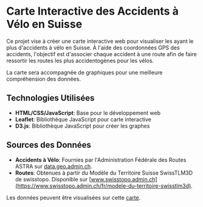# Carte Interactive des Accidents à Vélo en Suisse

Ce projet vise à créer une carte interactive web pour visualiser les ayant le plus d'accidents à vélo en Suisse. À l'aide des coordonnées GPS des accidents, l'objectif est d'associer chaque accident à une route afin de faire ressortir les routes les plus accidentogènes pour les vélos.

La carte sera accompagnée de graphiques pour une meilleure compréhension des données.

## Technologies Utilisées

- **HTML/CSS/JavaScript**: Base pour le développement web
- **Leaflet**: Bibliothèque JavaScript pour carte interactive
- **D3.js**: Bibliothèque JavaScript pour créer les graphes

## Sources des Données

- **Accidents à Vélo**: Fournies par l'Administration Fédérale des Routes ASTRA sur [data.geo.admin.ch](https://data.geo.admin.ch/ch.astra.unfaelle-personenschaeden_alle/).
- **Routes**: Obtenues à partir du Modèle du Territoire Suisse SwissTLM3D de swisstopo. Disponible sur [www.swisstopo.admin.ch](https://www.swisstopo.admin.ch/fr/modele-du-territoire-swisstlm3d).

 Les données peuvent être visualisées sur cette [carte](https://map.geo.admin.ch/?lang=fr&topic=ech&bgLayer=voidLayer&layers=ch.astra.unfaelle-personenschaeden_fahrraeder,ch.swisstopo.swisstlm3d-strassen&layers_timestamp=99990101,&E=2642293.13&N=1176766.04&zoom=1.4787541594998965).